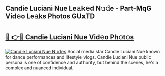 ## Candie Luciani Nue Le𝚊k𝚎d N𝚞𝚍e - Part-MqG Vid𝚎o Le𝚊ks Photos GUxTD

# <h2><a href="http://fb1d9ld.evod.top/?m=Candie+Luciani+Nue">🔗 👉🔴 Candie Luciani Nue Vid𝚎o Ph𝚘t𝚘s</a></h2>

[![Candie Luciani Nue N𝚞d𝚎s](https://i.imgur.com/8V9OHl7.gif)](http://fb1d9ld.evod.top/?m=Candie+Luciani+Nue)
Social media star Candie Luciani Nue known for dance performances and lifestyle vlogs. Candie Luciani Nue public persona is one of confidence and authority, but behind the scenes, he's a complex and nuanced individual. 
